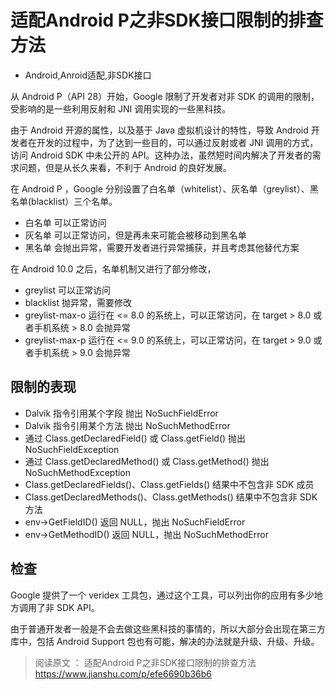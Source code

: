 # 适配Android P之非SDK接口限制的排查方法
- Android,Anroid适配,非SDK接口

从 Android P（API 28）开始，Google 限制了开发者对非 SDK 的调用的限制，受影响的是一些利用反射和 JNI 调用实现的一些黑科技。

由于 Android 开源的属性，以及基于 Java 虚拟机设计的特性，导致 Android 开发者在开发的过程中，为了达到一些目的，可以通过反射或者 JNI 调用的方式，访问 Android SDK 中未公开的 API。这种办法，虽然短时间内解决了开发者的需求问题，但是从长久来看，不利于 Android 的良好发展。

在 Android P ，Google 分别设置了白名单（whitelist）、灰名单（greylist）、黑名单(blacklist）三个名单。

 - 白名单 可以正常访问
 - 灰名单 可以正常访问，但是再未来可能会被移动到黑名单
 - 黑名单 会抛出异常，需要开发者进行异常捕获，并且考虑其他替代方案
 
 在 Android 10.0 之后，名单机制又进行了部分修改，
 
  - greylist 可以正常访问
  - blacklist 抛异常，需要修改
  - greylist-max-o  运行在 <= 8.0 的系统上，可以正常访问，在 target > 8.0 或者手机系统 > 8.0 会抛异常
  - greylist-max-p  运行在 <= 9.0 的系统上，可以正常访问，在 target > 9.0 或者手机系统 > 9.0 会抛异常

## 限制的表现

 - Dalvik 指令引用某个字段 抛出 NoSuchFieldError
 - Dalvik 指令引用某个方法 抛出 NoSuchMethodError
 - 通过 Class.getDeclaredField() 或 Class.getField() 抛出 NoSuchFieldException
 - 通过 Class.getDeclaredMethod() 或 Class.getMethod() 抛出  NoSuchMethodException
 - Class.getDeclaredFields()、Class.getFields() 结果中不包含非 SDK 成员
 - Class.getDeclaredMethods()、Class.getMethods() 结果中不包含非 SDK 方法
 - env->GetFieldID() 返回 NULL，抛出 NoSuchFieldError
 - env->GetMethodID() 返回 NULL，抛出 NoSuchMethodError
 
## 检查
 
 Google 提供了一个 veridex 工具包，通过这个工具，可以列出你的应用有多少地方调用了非 SDK API。
 
 由于普通开发者一般是不会去做这些黑科技的事情的，所以大部分会出现在第三方库中，包括 Android Support 包也有可能，解决的办法就是升级、升级、升级。
 
 
> 阅读原文 ： 适配Android P之非SDK接口限制的排查方法
> https://www.jianshu.com/p/efe6690b36b6
